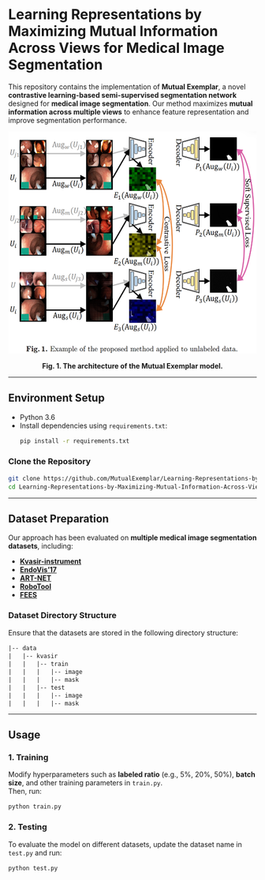 # Learning Representations by Maximizing Mutual Information Across Views for Medical Image Segmentation

This repository contains the implementation of **Mutual Exemplar**, a novel **contrastive learning-based semi-supervised segmentation network** designed for **medical image segmentation**. Our method maximizes **mutual information across multiple views** to enhance feature representation and improve segmentation performance.

<div align="center">
  <img src="https://github.com/MutualExemplar/Learning-Representations-by-Maximizing-Mutual-Information-Across-Views-Reproduction/blob/main/assets/architecture.png" width="1000" height="450" alt="Architecture"/>
</div>
<p align="center"><b>Fig. 1. The architecture of the Mutual Exemplar model.</b></p>

---

## **Environment Setup**

- Python 3.6  
- Install dependencies using `requirements.txt`:
  ```bash
  pip install -r requirements.txt
  ```

### **Clone the Repository**
```bash
git clone https://github.com/MutualExemplar/Learning-Representations-by-Maximizing-Mutual-Information-Across-Views-Reproduction.git
cd Learning-Representations-by-Maximizing-Mutual-Information-Across-Views-Reproduction
```

---

## **Dataset Preparation**
Our approach has been evaluated on **multiple medical image segmentation datasets**, including:

- **[Kvasir-instrument](https://datasets.simula.no/kvasir-instrument/)**
- **[EndoVis’17](https://endovissub-instrument.grand-challenge.org/)**
- **[ART-NET](https://www.sciencedirect.com/science/article/pii/S1361841521000861)**
- **[RoboTool](https://link.springer.com/chapter/10.1007/978-3-030-59710-8_17)**
- **[FEES](https://fees-challenge.grand-challenge.org/)**

### **Dataset Directory Structure**
Ensure that the datasets are stored in the following directory structure:

```
|-- data
|   |-- kvasir
|   |   |-- train
|   |   |   |-- image
|   |   |   |-- mask
|   |   |-- test
|   |   |   |-- image
|   |   |   |-- mask
```

---

## **Usage**

### **1. Training**
Modify hyperparameters such as **labeled ratio** (e.g., 5%, 20%, 50%), **batch size**, and other training parameters in `train.py`.  
Then, run:
```bash
python train.py
```

### **2. Testing**
To evaluate the model on different datasets, update the dataset name in `test.py` and run:
```bash
python test.py
```



